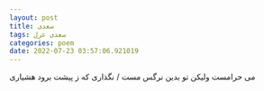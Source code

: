```yaml
---
layout: post
title: سعدی
tags: سعدی غزل
categories: poem
date: 2022-07-23 03:57:06.921019
---
```


می حرامست ولیکن تو بدین نرگس مست / نگذاری که ز پیشت برود هشیاری